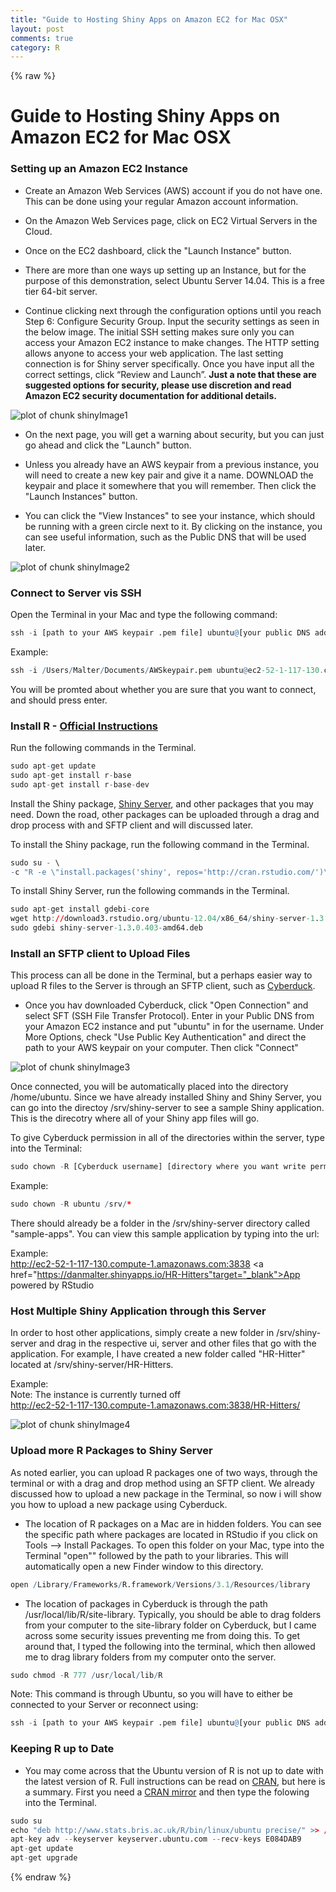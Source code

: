 ```yaml
---
title: "Guide to Hosting Shiny Apps on Amazon EC2 for Mac OSX"
layout: post
comments: true
category: R
---
```


{% raw %}

# Guide to Hosting Shiny Apps on Amazon EC2 for Mac OSX #

### Setting up an Amazon EC2 Instance ###

- Create an Amazon Web Services (AWS) account if you do not have one.  This can be done using your regular Amazon account information. 

- On the Amazon Web Services page, click on EC2 Virtual Servers in the Cloud. 

- Once on the EC2 dashboard, click the "Launch Instance" button.

- There are more than one ways up setting up an Instance, but for the purpose of this demonstration, select Ubuntu Server 14.04.  This is a free tier 64-bit server.

- Continue clicking next through the configuration options until you reach Step 6: Configure Security Group. 
Input the security settings as seen in the below image. The initial SSH setting makes sure only you can access your Amazon EC2 instance to make changes. 
The HTTP setting allows anyone to access your web application. 
The last setting connection is for Shiny server specifically. Once you have input all the correct settings, click “Review and Launch”. 
<b>Just a note that these are suggested options for security, please use discretion and read Amazon EC2 security documentation for additional details.</b>
  
![plot of chunk shinyImage1](/figure/shiny_server/shinyImage1.png) 

- On the next page, you will get a warning about security, but you can just go ahead and click the "Launch" button.

- Unless you already have an AWS keypair from a previous instance, you will need to create a new key pair and give it a name.  DOWNLOAD the keypair and place it somewhere that you will remember.  Then click the "Launch Instances" button.

- You can click the "View Instances" to see your instance, which should be running with a green circle next to it.  By clicking on the instance, you can see useful information, such as the Public DNS that will be used later.

![plot of chunk shinyImage2](/figure/shiny_server/shinyImage2.png) 


### Connect to Server vis SSH ###
Open the Terminal in your Mac and type the following command:

```r
ssh -i [path to your AWS keypair .pem file] ubuntu@[your public DNS address]
```

Example:

```r
ssh -i /Users/Malter/Documents/AWSkeypair.pem ubuntu@ec2-52-1-117-130.compute-1.amazonaws.com
```

You will be promted about whether you are sure that you want to connect, and should press enter.


### Install R - <a href="http://www.rstudio.com/products/shiny/download-server/" target="_blank">Official Instructions</a>  ###
Run the following commands in the Terminal.

```r
sudo apt-get update
sudo apt-get install r-base
sudo apt-get install r-base-dev
```

Install the Shiny package, <a href="http://www.rstudio.com/products/shiny/download-server/" target="_blank">Shiny Server</a>, and other packages that you may need.  Down the road, other packages can be uploaded through a drag and drop process with and SFTP client and will discussed later.

To install the Shiny package, run the following command in the Terminal.

```r
sudo su - \
-c "R -e \"install.packages('shiny', repos='http://cran.rstudio.com/')\""
```

To install Shiny Server, run the following commands in the Terminal.

```r
sudo apt-get install gdebi-core
wget http://download3.rstudio.org/ubuntu-12.04/x86_64/shiny-server-1.3.0.403-amd64.deb
sudo gdebi shiny-server-1.3.0.403-amd64.deb
```

### Install an SFTP client to Upload Files ###
This process can all be done in the Terminal, but a perhaps easier way to upload R files to the Server is through an SFTP client, such as <a href="http://download.cnet.com/Cyberduck/3000-2160_4-10246246.html" target="_blank">Cyberduck</a>.

- Once you hav downloaded Cyberduck, click "Open Connection" and select SFT (SSH File Transfer Protocol).  Enter in your Public DNS from your Amazon EC2 instance and put "ubuntu" in for the username.   Under More Options, check "Use Public Key Authentication" and direct the path to your AWS keypair on your computer.  Then click "Connect"

![plot of chunk shinyImage3](/figure/shiny_server/shinyImage3.png) 


Once connected, you will be automatically placed into the directory /home/ubuntu.  Since we have already installed Shiny and Shiny Server, you can go into the directoy /srv/shiny-server to see a sample Shiny application.  This is the direcotry where all of your Shiny app files will go. 

To give Cyberduck permission in all of the directories within the server, type into the Terminal:

```r
sudo chown -R [Cyberduck username] [directory where you want write permissions]
```

Example:

```r
sudo chown -R ubuntu /srv/*
```

There should already be a folder in the /srv/shiny-server directory called "sample-apps".  You can view this sample application by typing into the url:

[public DNS]:3838

Example:<br>
<a href="http://ec2-52-1-117-130.compute-1.amazonaws.com:3838" target="_blank">http://ec2-52-1-117-130.compute-1.amazonaws.com:3838</a>
<a href="https://danmalter.shinyapps.io/HR-Hitters"target="_blank">App powered by RStudio</a>

### Host Multiple Shiny Application through this Server ###

In order to host other applications, simply create a new folder in /srv/shiny-server and drag in the respective ui, server and other files that go with the application.  For example, I have created a new folder called "HR-Hitter" located at /srv/shiny-server/HR-Hitters.

Example: <br>
Note: The instance is currently turned off<br>
<a href="http://ec2-52-1-117-130.compute-1.amazonaws.com:3838/HR-Hitters/" target="_blank">http://ec2-52-1-117-130.compute-1.amazonaws.com:3838/HR-Hitters/</a>
<a href="http://ec2-52-1-117-130.compute-1.amazonaws.com:3838/HR-Hitters/" target="_blank"> </a>

![plot of chunk shinyImage4](/figure/shiny_server/shinyImage4.png) 


### Upload more R Packages to Shiny Server ###

As noted earlier, you can upload R packages one of two ways, through the terminal or with a drag and drop method using an SFTP client.  We already discussed how to upload a new package in the Terminal, so now i will show you how to upload a new package using Cyberduck.

- The location of R packages on a Mac are in hidden folders.  You can see the specific path where packages are located in RStudio if you click on Tools --> Install Packages.  To open this folder on your Mac, type into the Terminal "open"" followed by the path to your libraries.  This will automatically open a new Finder window to this directory.

```r
open /Library/Frameworks/R.framework/Versions/3.1/Resources/library
```

- The location of packages in Cyberduck is through the path /usr/local/lib/R/site-library.  Typically, you should be able to drag folders from your computer to the site-library folder on Cyberduck, but I came across some security issues preventing me from doing this.  To get around that, I typed the following into the terminal, which then allowed me to drag library folders from my computer onto the server.

```r
sudo chmod -R 777 /usr/local/lib/R
```

Note: This command is through Ubuntu, so you will have to either be connected to your Server or reconnect using: 

```r
ssh -i [path to your AWS keypair .pem file] ubuntu@[your public DNS address]
```

### Keeping R up to Date ###

- You may come across that the Ubuntu version of R is not up to date with the latest version of R.  Full 
instructions can be read on <a href="http://cran.r-project.org/bin/linux/ubuntu/" target="_blank">CRAN</a>, 
but here is a summary.  First you need a <a href="http://cran.r-project.org/mirrors.html" target="_blank">CRAN mirror</a> and then type the folowing into the Terminal.

```r
sudo su
echo "deb http://www.stats.bris.ac.uk/R/bin/linux/ubuntu precise/" >> /etc/apt/sources.list
apt-key adv --keyserver keyserver.ubuntu.com --recv-keys E084DAB9
apt-get update
apt-get upgrade
```


{% endraw %}

<script>
  (function(i,s,o,g,r,a,m){i['GoogleAnalyticsObject']=r;i[r]=i[r]||function(){
  (i[r].q=i[r].q||[]).push(arguments)},i[r].l=1*new Date();a=s.createElement(o),
  m=s.getElementsByTagName(o)[0];a.async=1;a.src=g;m.parentNode.insertBefore(a,m)
  })(window,document,'script','//www.google-analytics.com/analytics.js','ga');

  ga('create', 'UA-57468410-2', 'auto');
  ga('send', 'pageview');

</script>
